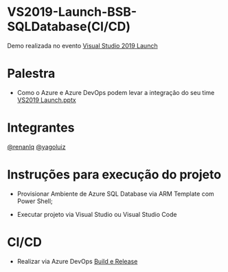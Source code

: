 # VS2019-Launch-BSB-SQLDatabase(CI/CD)

Demo realizada no evento  [Visual Studio 2019 Launch](https://www.meetup.com/DevelopersBR/events/260461888/)

# Palestra

* Como o Azure e Azure DevOps podem levar a integração do seu time  
[VS2019 Launch.pptx](https://github.com/sidneyocirqueira/vs2019-launch-bsb-sqldb/blob/master/ppt/VS2019%20Launch.pptx)

# Integrantes

[@renanlq](https://github.com/renanlq) [@yagoluiz](https://github.com/yagoluiz)

# Instruções para execução do projeto

* Provisionar Ambiente de Azure SQL Database via ARM Template com Power Shell;

* Executar projeto via Visual Studio ou Visual Studio Code

# CI/CD
* Realizar via Azure DevOps [Build e Release](https://docs.microsoft.com/en-us/azure/devops/pipelines/?view=azure-devops)

